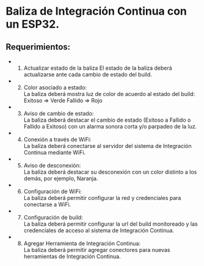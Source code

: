 # Baliza de Integración Continua con un ESP32.

## Requerimientos:

+ 1) Actualizar estado de la baliza
El estado de la baliza deberá actualizarse ante cada cambio de estado del build.

+ 2) Color asociado a estado:  
La baliza deberá mostra luz de color de acuerdo al estado del build:
Exitoso => Verde
Fallido => Rojo

+ 3) Aviso de cambio de estado:  
La baliza deberá destacar el cambio de estado (Exitoso a Fallido o Fallido a Exitoso) con un alarma sonora corta y/o parpadeo de la luz.

+ 4) Conexión a través de WiFi:  
La baliza deberá conectarse al servidor del sistema de Integración Continua mediante WiFi.

+ 5) Aviso de desconexión:  
La baliza deberá destacar su desconexión con un color distinto a los demás, por ejemplo, Naranja.

+ 6) Configuración de WiFi:    
La baliza deberá permitir configurar la red y credenciales para conectarse a WiFi.

+ 7) Configuración de build:   
La baliza deberá permitir configurar la url del build monitoreado y las credenciales de acceso al sistema de Integración Continua.

+ 8) Agregar Herramienta de Integración Continua:    
La baliza deberá permitir agregar conectores para nuevas herramientas de Integración Continua.

